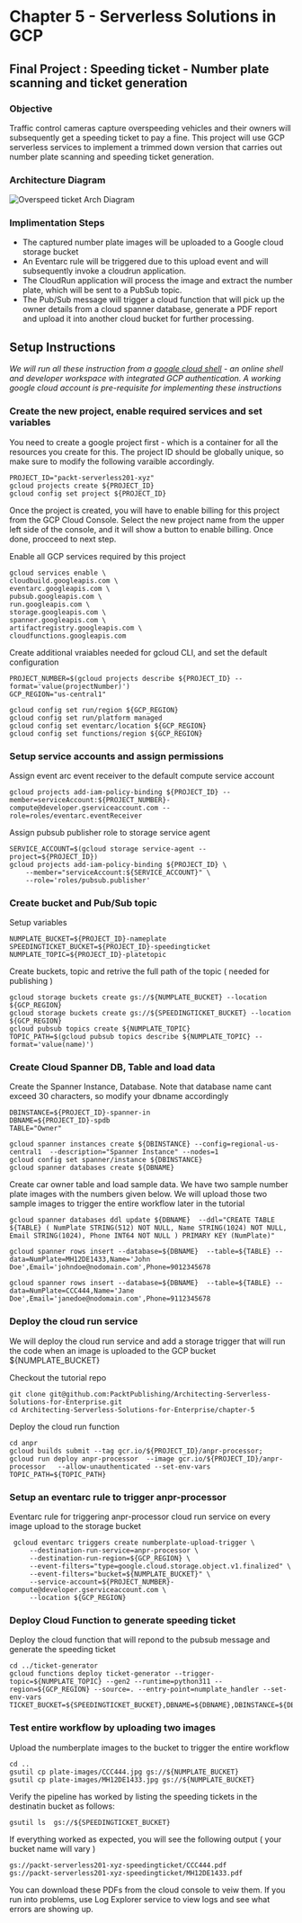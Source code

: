 # Chapter 5 - Serverless Solutions in GCP

## Final Project : Speeding ticket - Number plate scanning and ticket generation

### Objective

Traffic control cameras capture overspeeding vehicles and their owners will subsequently get a speeding ticket to pay a fine.  This project will use GCP serverless services to implement a trimmed down version that carries out number plate scanning and speeding ticket generation.

### Architecture Diagram

![Overspeed ticket Arch Diagram](images/gcp-project.png)

### Implimentation Steps

   * The captured number plate images will be uploaded to a Google cloud storage bucket
   * An Eventarc rule will be triggered due to this upload event and will subsequently invoke a cloudrun application.
   * The CloudRun application will process the image and extract the number plate, which will be sent to a PubSub topic.
   * The Pub/Sub message will trigger a cloud function that will pick up the owner details from a cloud spanner database, generate a PDF report and upload it into another cloud bucket for further processing.

## Setup Instructions

_We will run all these instruction from a [google cloud shell](https://cloud.google.com/shell) - an online shell and developer workspace with integrated GCP authentication.  A working google cloud account is pre-requisite for implementing these instructions_

### Create the new project, enable required services and set  variables

You need to create a google project first - which is a container for all the resources you create for this.  The project ID should be globally unique, so make sure to modify the following varaible accordingly.

```
PROJECT_ID="packt-serverless201-xyz"
gcloud projects create ${PROJECT_ID}
gcloud config set project ${PROJECT_ID}
```

Once the project is created, you will have to enable billing for this project from the GCP Cloud Console.  Select the new project name from the upper left side of the console, and it will show a button to enable billing.  Once done, procceed to next step.

Enable all GCP services required by this project

```
gcloud services enable \
cloudbuild.googleapis.com \
eventarc.googleapis.com \
pubsub.googleapis.com \
run.googleapis.com \
storage.googleapis.com \
spanner.googleapis.com \
artifactregistry.googleapis.com \
cloudfunctions.googleapis.com
```

Create additional vraiables needed for gcloud CLI, and set the default configuration

```
PROJECT_NUMBER=$(gcloud projects describe ${PROJECT_ID} --format='value(projectNumber)')
GCP_REGION="us-central1"

gcloud config set run/region ${GCP_REGION}
gcloud config set run/platform managed
gcloud config set eventarc/location ${GCP_REGION}
gcloud config set functions/region ${GCP_REGION}
```

### Setup service accounts and assign permissions

Assign event arc event receiver to the default compute service account

```
gcloud projects add-iam-policy-binding ${PROJECT_ID} --member=serviceAccount:${PROJECT_NUMBER}-compute@developer.gserviceaccount.com --role=roles/eventarc.eventReceiver
```

Assign pubsub publisher role to storage service agent

```
SERVICE_ACCOUNT=$(gcloud storage service-agent --project=${PROJECT_ID})
gcloud projects add-iam-policy-binding ${PROJECT_ID} \
    --member="serviceAccount:${SERVICE_ACCOUNT}" \
    --role='roles/pubsub.publisher'
```

### Create bucket and Pub/Sub topic

Setup variables

```
NUMPLATE_BUCKET=${PROJECT_ID}-nameplate
SPEEDINGTICKET_BUCKET=${PROJECT_ID}-speedingticket
NUMPLATE_TOPIC=${PROJECT_ID}-platetopic
```
Create buckets, topic and retrive the full path of the topic ( needed for publishing )

```
gcloud storage buckets create gs://${NUMPLATE_BUCKET} --location ${GCP_REGION}
gcloud storage buckets create gs://${SPEEDINGTICKET_BUCKET} --location ${GCP_REGION}
gcloud pubsub topics create ${NUMPLATE_TOPIC}
TOPIC_PATH=$(gcloud pubsub topics describe ${NUMPLATE_TOPIC} --format='value(name)')
```

### Create Cloud Spanner DB, Table and load data

Create the Spanner Instance, Database.  Note that database name cant exceed 30 characters, so modify your dbname accordingly

```
DBINSTANCE=${PROJECT_ID}-spanner-in
DBNAME=${PROJECT_ID}-spdb
TABLE="Owner"

gcloud spanner instances create ${DBINSTANCE} --config=regional-us-central1  --description="Spanner Instance" --nodes=1
gcloud config set spanner/instance ${DBINSTANCE}
gcloud spanner databases create ${DBNAME}
```

Create car owner table and load sample data.  We have two sample number plate images with the numbers given below.  We will upload those two sample images to trigger the entire workflow later in the tutorial

```
gcloud spanner databases ddl update ${DBNAME}  --ddl="CREATE TABLE ${TABLE} ( NumPlate STRING(512) NOT NULL, Name STRING(1024) NOT NULL, Email STRING(1024), Phone INT64 NOT NULL ) PRIMARY KEY (NumPlate)"

gcloud spanner rows insert --database=${DBNAME}  --table=${TABLE} --data=NumPlate=MH12DE1433,Name='John Doe',Email='johndoe@nodomain.com',Phone=9012345678

gcloud spanner rows insert --database=${DBNAME}  --table=${TABLE} --data=NumPlate=CCC444,Name='Jane Doe',Email='janedoe@nodomain.com',Phone=9112345678

```

### Deploy the cloud run service

We will deploy the cloud run service and add a storage trigger that will run the code when an image is uploaded to the GCP bucket ${NUMPLATE_BUCKET}

Checkout the tutorial repo

```
git clone git@github.com:PacktPublishing/Architecting-Serverless-Solutions-for-Enterprise.git
cd Architecting-Serverless-Solutions-for-Enterprise/chapter-5
```

Deploy the cloud run function

```
cd anpr
gcloud builds submit --tag gcr.io/${PROJECT_ID}/anpr-processor; 
gcloud run deploy anpr-processor  --image gcr.io/${PROJECT_ID}/anpr-processor  	--allow-unauthenticated --set-env-vars TOPIC_PATH=${TOPIC_PATH}
```

### Setup an eventarc rule to trigger anpr-processor

Eventarc rule for triggering anpr-processor cloud run service on every image upload to the storage bucket

```
 gcloud eventarc triggers create numberplate-upload-trigger \
     --destination-run-service=anpr-processor \
     --destination-run-region=${GCP_REGION} \
     --event-filters="type=google.cloud.storage.object.v1.finalized" \
     --event-filters="bucket=${NUMPLATE_BUCKET}" \
     --service-account=${PROJECT_NUMBER}-compute@developer.gserviceaccount.com \
     --location ${GCP_REGION}
```

### Deploy Cloud Function to generate speeding ticket

Deploy the cloud function that will repond to the pubsub message and generate the speeding ticket

```
cd ../ticket-generator
gcloud functions deploy ticket-generator --trigger-topic=${NUMPLATE_TOPIC} --gen2 --runtime=python311 --region=${GCP_REGION} --source=. --entry-point=numplate_handler --set-env-vars TICKET_BUCKET=${SPEEDINGTICKET_BUCKET},DBNAME=${DBNAME},DBINSTANCE=${DBINSTANCE},TABLE=${TABLE}

```

### Test entire workflow by uploading two images

Upload the numberplate images to the bucket to trigger the entire workflow

```
cd ..
gsutil cp plate-images/CCC444.jpg gs://${NUMPLATE_BUCKET}
gsutil cp plate-images/MH12DE1433.jpg gs://${NUMPLATE_BUCKET}
```

Verify the pipeline has worked by listing the speeding tickets in the destinatin bucket as follows:

```
gsutil ls  gs://${SPEEDINGTICKET_BUCKET}
```

If everything worked as expected, you will see the following output ( your bucket name will vary )

```
gs://packt-serverless201-xyz-speedingticket/CCC444.pdf
gs://packt-serverless201-xyz-speedingticket/MH12DE1433.pdf
```

You can download these PDFs from the cloud console to veiw them.  If you run into problems, use Log Explorer service to view logs and see what errors are showing up.
